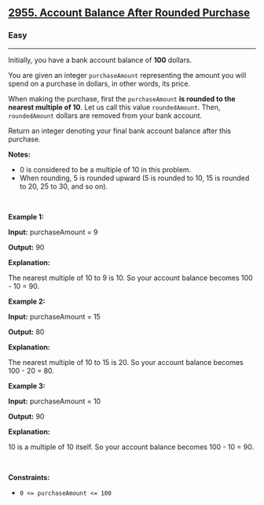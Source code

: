 <h2><a href="https://leetcode.com/problems/account-balance-after-rounded-purchase">2955. Account Balance After Rounded Purchase</a></h2><h3>Easy</h3><hr><p>Initially, you have a bank account balance of <strong>100</strong> dollars.</p>

<p>You are given an integer <code>purchaseAmount</code> representing the amount you will spend on a purchase in dollars, in other words, its price.</p>

<p>When making the purchase, first the <code>purchaseAmount</code> <strong>is rounded to the nearest multiple of 10</strong>. Let us call this value <code>roundedAmount</code>. Then, <code>roundedAmount</code> dollars are removed from your bank account.</p>

<p>Return an integer denoting your final bank account balance after this purchase.</p>

<p><strong>Notes:</strong></p>

<ul>
	<li>0 is considered to be a multiple of 10 in this problem.</li>
	<li>When rounding, 5 is rounded upward (5 is rounded to 10, 15 is rounded to 20, 25 to 30, and so on).</li>
</ul>

<p>&nbsp;</p>
<p><strong class="example">Example 1:</strong></p>

<div class="example-block">
<p><strong>Input:</strong> <span class="example-io">purchaseAmount = 9</span></p>

<p><strong>Output:</strong> <span class="example-io">90</span></p>

<p><strong>Explanation:</strong></p>

<p>The nearest multiple of 10 to 9 is 10. So your account balance becomes 100 - 10 = 90.</p>
</div>

<p><strong class="example">Example 2:</strong></p>

<div class="example-block">
<p><strong>Input:</strong> <span class="example-io">purchaseAmount = 15</span></p>

<p><strong>Output:</strong> <span class="example-io">80</span></p>

<p><strong>Explanation:</strong></p>

<p>The nearest multiple of 10 to 15 is 20. So your account balance becomes 100 - 20 = 80.</p>
</div>

<p><strong class="example">Example 3:</strong></p>

<div class="example-block">
<p><strong>Input:</strong> <span class="example-io">purchaseAmount = 10</span></p>

<p><strong>Output:</strong> <span class="example-io">90</span></p>

<p><strong>Explanation:</strong></p>

<p>10 is a multiple of 10 itself. So your account balance becomes 100 - 10 = 90.</p>
</div>

<p>&nbsp;</p>
<p><strong>Constraints:</strong></p>

<ul>
	<li><code>0 &lt;= purchaseAmount &lt;= 100</code></li>
</ul>
